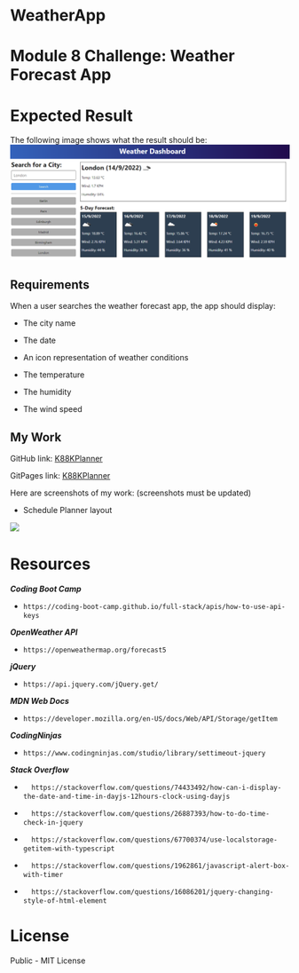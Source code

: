 # WeatherApp

# Module 8 Challenge: Weather Forecast App

# Expected Result
The following image shows what the result should be:
![](assets/images/08-server-side-apis-homework-demo.png)

## Requirements

When a user searches the weather forecast app, the app should display:

* The city name

* The date

* An icon representation of weather conditions

* The temperature

* The humidity

* The wind speed


## My Work

GitHub link: [K88KPlanner](https://github.com/KyloGG88/K88KPlanner)

GitPages link: [K88KPlanner](https://kylogg88.github.io/K88KPlanner/)

Here are screenshots of my work: (screenshots must be updated)

* Schedule Planner layout

![](images/Scheduler.jpg)


# Resources

***Coding Boot Camp***
*     https://coding-boot-camp.github.io/full-stack/apis/how-to-use-api-keys
***OpenWeather API***
*     https://openweathermap.org/forecast5
***jQuery***
*     https://api.jquery.com/jQuery.get/
***MDN Web Docs***
*     https://developer.mozilla.org/en-US/docs/Web/API/Storage/getItem
***CodingNinjas***
*     https://www.codingninjas.com/studio/library/settimeout-jquery
***Stack Overflow***
*       https://stackoverflow.com/questions/74433492/how-can-i-display-the-date-and-time-in-dayjs-12hours-clock-using-dayjs
*       https://stackoverflow.com/questions/26887393/how-to-do-time-check-in-jquery
*       https://stackoverflow.com/questions/67700374/use-localstorage-getitem-with-typescript
*       https://stackoverflow.com/questions/1962861/javascript-alert-box-with-timer
*       https://stackoverflow.com/questions/16086201/jquery-changing-style-of-html-element

# License

Public - MIT License